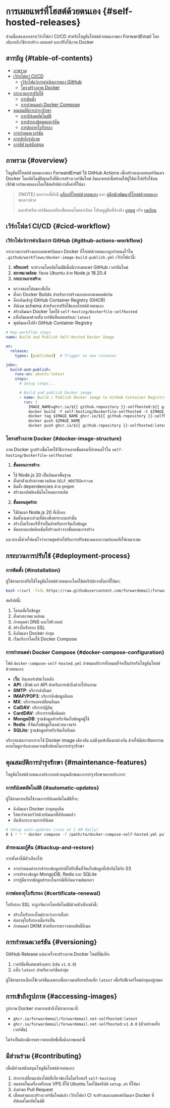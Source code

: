 # การเผยแพร่ที่โฮสต์ด้วยตนเอง {#self-hosted-releases}

ส่วนนี้แสดงเอกสารเวิร์กโฟลว์ CI/CD สำหรับโซลูชันโฮสต์ด้วยตนเองของ ForwardEmail โดยอธิบายถึงวิธีการสร้าง เผยแพร่ และปรับใช้ภาพ Docker

## สารบัญ {#table-of-contents}

* [ภาพรวม](#overview)
* [เวิร์กโฟลว์ CI/CD](#cicd-workflow)
  * [เวิร์กโฟลว์การดำเนินการของ GitHub](#github-actions-workflow)
  * [โครงสร้างภาพ Docker](#docker-image-structure)
* [กระบวนการปรับใช้](#deployment-process)
  * [การติดตั้ง](#installation)
  * [การกำหนดค่า Docker Compose](#docker-compose-configuration)
* [คุณสมบัติการบำรุงรักษา](#maintenance-features)
  * [การอัปเดตอัตโนมัติ](#automatic-updates)
  * [การสำรองข้อมูลและกู้คืน](#backup-and-restore)
  * [การต่ออายุใบรับรอง](#certificate-renewal)
* [การกำหนดเวอร์ชัน](#versioning)
* [การเข้าถึงรูปภาพ](#accessing-images)
* [การมีส่วนสนับสนุน](#contributing)

## ภาพรวม {#overview}

โซลูชันที่โฮสต์ด้วยตนเองของ ForwardEmail ใช้ GitHub Actions เพื่อสร้างและเผยแพร่อิมเมจ Docker โดยอัตโนมัติทุกครั้งที่มีการสร้างเวอร์ชันใหม่ อิมเมจเหล่านี้พร้อมให้ผู้ใช้นำไปปรับใช้บนเซิร์ฟเวอร์ของตนเองโดยใช้สคริปต์การตั้งค่าที่ให้มา

> \[!NOTE]
> นอกจากนี้ยังมี [บล็อกที่โฮสต์ด้วยตนเอง](https://forwardemail.net/blog/docs/self-hosted-solution) และ [คู่มือนักพัฒนาที่โฮสต์ด้วยตนเอง](https://forwardemail.net/self-hosted) ของเราด้วย
>
> และสำหรับเวอร์ชันแบบทีละขั้นตอนโดยละเอียด โปรดดูคู่มือที่อ้างอิง [อูบุนตู](https://forwardemail.net/guides/selfhosted-on-ubuntu) หรือ [เดเบียน](https://forwardemail.net/guides/selfhosted-on-debian)

## เวิร์กโฟลว์ CI/CD {#cicd-workflow}

### เวิร์กโฟลว์การดำเนินการ GitHub {#github-actions-workflow}

กระบวนการสร้างและเผยแพร่อิมเมจ Docker ที่โฮสต์ด้วยตนเองถูกกำหนดไว้ใน `.github/workflows/docker-image-build-publish.yml` เวิร์กโฟลว์นี้:

1. **ทริกเกอร์**: จะทำงานโดยอัตโนมัติเมื่อมีการเผยแพร่ GitHub เวอร์ชันใหม่
2. **สภาพแวดล้อม**: รันบน Ubuntu ด้วย Node.js 18.20.4
3. **กระบวนการสร้าง**:
* ตรวจสอบโค้ดของที่เก็บ
* ตั้งค่า Docker Buildx สำหรับการสร้างแบบหลายแพลตฟอร์ม
* ล็อกอินเข้าสู่ GitHub Container Registry (GHCR)
* อัปเดต schema สำหรับการปรับใช้แบบโฮสต์ด้วยตนเอง
* สร้างอิมเมจ Docker โดยใช้ `self-hosting/Dockerfile-selfhosted`
* แท็กอิมเมจด้วยทั้งเวอร์ชันที่เผยแพร่และ `latest`
* พุชอิมเมจไปยัง GitHub Container Registry

```yaml
# Key workflow steps
name: Build and Publish Self-Hosted Docker Image

on:
  release:
    types: [published]  # Trigger on new releases

jobs:
  build-and-publish:
    runs-on: ubuntu-latest
    steps:
      # Setup steps...

      # Build and publish Docker image
      - name: Build / Publish Docker image to GitHub Container Registry
        run: |
          IMAGE_NAME=ghcr.io/${{ github.repository }}-selfhosted:${{ github.ref_name }}
          docker build -f self-hosting/Dockerfile-selfhosted -t $IMAGE_NAME .
          docker tag $IMAGE_NAME ghcr.io/${{ github.repository }}-selfhosted:latest
          docker push $IMAGE_NAME
          docker push ghcr.io/${{ github.repository }}-selfhosted:latest
```

### โครงสร้างภาพ Docker {#docker-image-structure}

ภาพ Docker ถูกสร้างขึ้นโดยใช้วิธีการหลายขั้นตอนที่กำหนดไว้ใน `self-hosting/Dockerfile-selfhosted`:

1. **ขั้นตอนการสร้าง**:
* ใช้ Node.js 20 เป็นอิมเมจพื้นฐาน
* ตั้งค่าตัวแปรสภาพแวดล้อม `SELF_HOSTED=true`
* ติดตั้ง dependencies ด้วย pnpm
* สร้างแอปพลิเคชันในโหมดการผลิต

2. **ขั้นตอนสุดท้าย**:
* ใช้อิมเมจ Node.js 20 ที่เล็กลง
* ติดตั้งเฉพาะส่วนที่ต้องพึ่งพาระบบเท่านั้น
* สร้างไดเร็กทอรีที่จำเป็นสำหรับการจัดเก็บข้อมูล
* คัดลอกแอปพลิเคชันที่สร้างแล้วจากขั้นตอนการสร้าง

แนวทางนี้ช่วยให้แน่ใจว่าภาพสุดท้ายได้รับการปรับขนาดและความปลอดภัยให้เหมาะสม

## กระบวนการปรับใช้ {#deployment-process}

### การติดตั้ง {#installation}

ผู้ใช้สามารถปรับใช้โซลูชันโฮสต์ด้วยตนเองโดยใช้สคริปต์การตั้งค่าที่ให้มา:

```bash
bash <(curl -fsSL https://raw.githubusercontent.com/forwardemail/forwardemail.net/refs/heads/master/self-hosting/setup.sh)
```

สคริปต์นี้:

1. โคลนที่เก็บข้อมูล
2. ตั้งค่าสภาพแวดล้อม
3. กำหนดค่า DNS และไฟร์วอลล์
4. สร้างใบรับรอง SSL
5. ดึงอิมเมจ Docker ล่าสุด
6. เริ่มบริการโดยใช้ Docker Compose

### การกำหนดค่า Docker Compose {#docker-compose-configuration}

ไฟล์ `docker-compose-self-hosted.yml` กำหนดบริการทั้งหมดที่จำเป็นสำหรับโซลูชันโฮสต์ด้วยตนเอง:

* **เว็บ**: อินเทอร์เฟซเว็บหลัก
* **API**: เซิร์ฟเวอร์ API สำหรับการเข้าถึงด้วยโปรแกรม
* **SMTP**: บริการส่งอีเมล
* **IMAP/POP3**: บริการดึงข้อมูลอีเมล
* **MX**: บริการแลกเปลี่ยนอีเมล
* **CalDAV**: บริการปฏิทิน
* **CardDAV**: บริการรายชื่อติดต่อ
* **MongoDB**: ฐานข้อมูลสำหรับจัดเก็บข้อมูลผู้ใช้
* **Redis**: ที่จัดเก็บข้อมูลในหน่วยความจำ
* **SQLite**: ฐานข้อมูลสำหรับจัดเก็บอีเมล

บริการแต่ละรายการจะใช้ Docker image เดียวกัน แต่มีจุดเข้าที่แตกต่างกัน ช่วยให้มีสถาปัตยกรรมแบบโมดูลาร์และลดความซับซ้อนในการบำรุงรักษา

## คุณสมบัติการบำรุงรักษา {#maintenance-features}

โซลูชันโฮสต์ด้วยตนเองประกอบด้วยคุณลักษณะการบำรุงรักษาหลายประการ:

### การอัปเดตอัตโนมัติ {#automatic-updates}

ผู้ใช้สามารถเปิดใช้งานการอัปเดตอัตโนมัติที่จะ:

* ดึงอิมเมจ Docker ล่าสุดทุกคืน
* รีสตาร์ทเซอร์วิสด้วยอิมเมจที่อัปเดตแล้ว
* บันทึกกระบวนการอัปเดต

```bash
# Setup auto-updates (runs at 1 AM daily)
0 1 * * * docker compose -f /path/to/docker-compose-self-hosted.yml pull && docker compose -f /path/to/docker-compose-self-hosted.yml up -d >> /var/log/autoupdate.log 2>&1
```

### สำรองและกู้คืน {#backup-and-restore}

การตั้งค่านี้มีตัวเลือกให้:

* การกำหนดค่าการสำรองข้อมูลปกติไปยังพื้นที่จัดเก็บข้อมูลที่เข้ากันได้กับ S3
* การสำรองข้อมูล MongoDB, Redis และ SQLite
* การกู้คืนจากข้อมูลสำรองในกรณีที่เกิดความล้มเหลว

### การต่ออายุใบรับรอง {#certificate-renewal}

ใบรับรอง SSL จะถูกจัดการโดยอัตโนมัติด้วยตัวเลือกดังนี้:

* สร้างใบรับรองใหม่ระหว่างการตั้งค่า
* ต่ออายุใบรับรองเมื่อจำเป็น
* กำหนดค่า DKIM สำหรับการตรวจสอบสิทธิ์อีเมล

## การกำหนดเวอร์ชัน {#versioning}

GitHub Release แต่ละครั้งจะสร้างภาพ Docker ใหม่ที่มีแท็ก:

1. เวอร์ชันที่เผยแพร่เฉพาะ (เช่น `v1.0.0`)
2. แท็ก `latest` สำหรับเวอร์ชันล่าสุด

ผู้ใช้สามารถเลือกใช้เวอร์ชันเฉพาะเพื่อความเสถียรหรือแท็ก `latest` เพื่อรับฟีเจอร์ใหม่ล่าสุดอยู่เสมอ

## การเข้าถึงรูปภาพ {#accessing-images}

รูปภาพ Docker สามารถเข้าถึงได้สาธารณะที่:

* `ghcr.io/forwardemail/forwardemail.net-selfhosted:latest`
* `ghcr.io/forwardemail/forwardemail.net-selfhosted:v1.0.0` (ตัวอย่างแท็กเวอร์ชัน)

ไม่จำเป็นต้องมีการตรวจสอบสิทธิ์เพื่อดึงภาพเหล่านี้

## มีส่วนร่วม {#contributing}

เพื่อมีส่วนสนับสนุนโซลูชันโฮสต์ด้วยตนเอง:

1. ทำการเปลี่ยนแปลงไฟล์ที่เกี่ยวข้องในไดเร็กทอรี `self-hosting`
2. ทดสอบในเครื่องหรือบน VPS ที่ใช้ Ubuntu โดยใช้สคริปต์ `setup.sh` ที่ให้มา
3. ส่งคำขอ Pull Request
4. เมื่อผสานและสร้างเวอร์ชันใหม่แล้ว เวิร์กโฟลว์ CI จะสร้างและเผยแพร่อิมเมจ Docker ที่อัปเดตโดยอัตโนมัติ